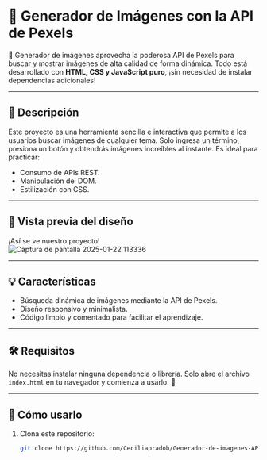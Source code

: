 # 🌟 **Generador de Imágenes con la API de Pexels**  

🎨 Generador de imágenes aprovecha la poderosa API de Pexels para buscar y mostrar imágenes de alta calidad de forma dinámica. 
Todo está desarrollado con **HTML, CSS y JavaScript puro**, ¡sin necesidad de instalar dependencias adicionales!  

---

## 📖 **Descripción**  
Este proyecto es una herramienta sencilla e interactiva que permite a los usuarios buscar imágenes de cualquier tema. Solo ingresa un término, presiona un botón y obtendrás imágenes increíbles al instante. Es ideal para practicar:  
- Consumo de APIs REST.  
- Manipulación del DOM.  
- Estilización con CSS.  

---

## 🎨 **Vista previa del diseño**  
¡Así se ve nuestro proyecto!  
![Captura de pantalla 2025-01-22 113336](https://github.com/user-attachments/assets/49365842-1063-4aa8-9d82-f778ef1011ad)

  

---

## 💡 **Características**  
- Búsqueda dinámica de imágenes mediante la API de Pexels.  
- Diseño responsivo y minimalista.  
- Código limpio y comentado para facilitar el aprendizaje.  

---

## 🛠️ **Requisitos**  
No necesitas instalar ninguna dependencia o librería. Solo abre el archivo `index.html` en tu navegador y comienza a usarlo. 🚀  

---

## 🚀 **Cómo usarlo**  
1. Clona este repositorio:  
   ```bash  
   git clone https://github.com/Ceciliapradob/Generador-de-imagenes-API
